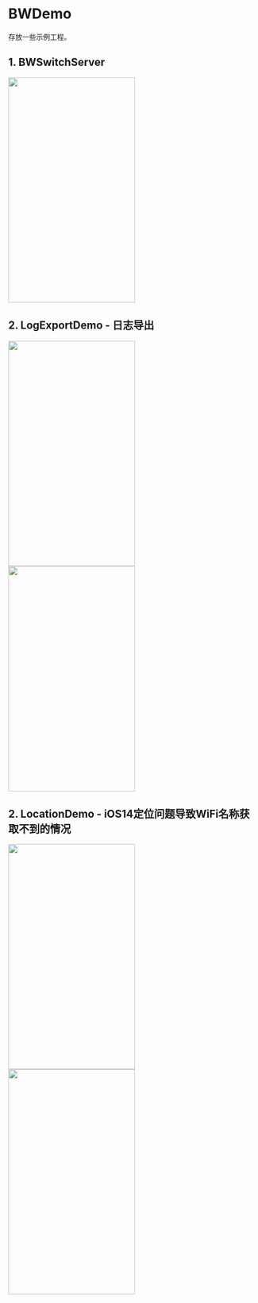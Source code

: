 # BWDemo

存放一些示例工程。


## 1. BWSwitchServer

<img src="https://github.com/wz15011015/BWDemo/blob/master/Resources/Screenshots/Switch_Server.gif" width="255" height="453">


## 2. LogExportDemo - 日志导出

<img src="https://github.com/wz15011015/BWDemo/blob/master/Resources/Screenshots/Log_Export.gif" width="255" height="453">  <img src="https://github.com/wz15011015/BWDemo/blob/master/Resources/Screenshots/Log_View.gif" width="255" height="453">


## 2. LocationDemo - iOS14定位问题导致WiFi名称获取不到的情况

<img src="https://github.com/wz15011015/BWDemo/blob/master/Resources/Screenshots/LocationDemo_1.png" width="255" height="453">  <img src="https://github.com/wz15011015/BWDemo/blob/master/Resources/Screenshots/LocationDemo_2.png" width="255" height="453">